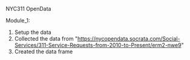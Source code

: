 NYC311 OpenData

Module_1: 
1) Setup the data
2) Collected the data from "https://nycopendata.socrata.com/Social-Services/311-Service-Requests-from-2010-to-Present/erm2-nwe9"
3) Created the data frame
